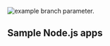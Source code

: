 ![example branch parameter.](https://github.com/gautham990/testrepo/actions/workflows/main.yml/badge.svg?branch=bug/DM-4647)
## Sample Node.js apps


